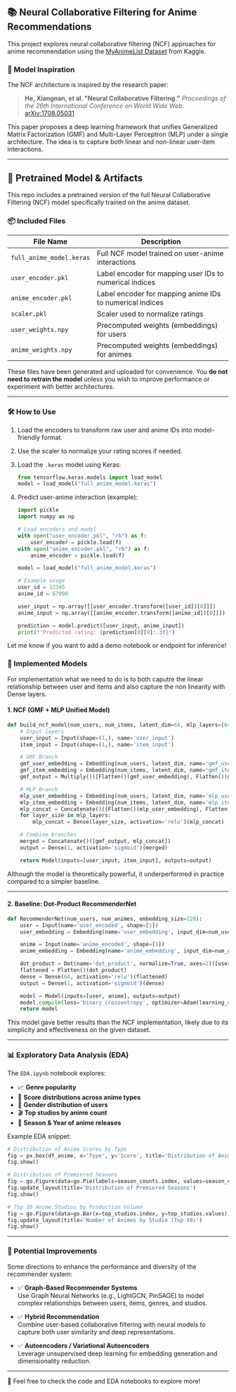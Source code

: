 ## 📚 Neural Collaborative Filtering for Anime Recommendations

This project explores neural collaborative filtering (NCF) approaches for anime recommendation using the [MyAnimeList Dataset](https://www.kaggle.com/datasets/dbdmobile/myanimelist-dataset) from Kaggle.

### 🔬 Model Inspiration

The NCF architecture is inspired by the research paper:  
> **He, Xiangnan, et al. "Neural Collaborative Filtering."** *Proceedings of the 26th International Conference on World Wide Web*. [arXiv:1708.05031](https://arxiv.org/pdf/1708.05031)

This paper proposes a deep learning framework that unifies Generalized Matrix Factorization (GMF) and Multi-Layer Perceptron (MLP) under a single architecture. The idea is to capture both linear and non-linear user-item interactions.

---

## 🧩 Pretrained Model & Artifacts

This repo includes a pretrained version of the full Neural Collaborative Filtering (NCF) model specifically trained on the anime dataset.

### 📦 Included Files

| File Name               | Description                                                                 |
|------------------------|-----------------------------------------------------------------------------|
| `full_anime_model.keras` | Full NCF model trained on user-anime interactions                         |
| `user_encoder.pkl`       | Label encoder for mapping user IDs to numerical indices                    |
| `anime_encoder.pkl`      | Label encoder for mapping anime IDs to numerical indices                   |
| `scaler.pkl`             | Scaler used to normalize ratings                                           |
| `user_weights.npy`       | Precomputed weights (embeddings) for users                                 |
| `anime_weights.npy`      | Precomputed weights (embeddings) for animes                                |

These files have been generated and uploaded for convenience. You **do not need to retrain the model** unless you wish to improve performance or experiment with better architectures.

---

### 🛠️ How to Use

1. Load the encoders to transform raw user and anime IDs into model-friendly format.
2. Use the scaler to normalize your rating scores if needed.
3. Load the `.keras` model using Keras:
   ```python
   from tensorflow.keras.models import load_model
   model = load_model("full_anime_model.keras")
   ```

4. Predict user-anime interaction (example):
   ```python
   import pickle
   import numpy as np

   # Load encoders and model
   with open("user_encoder.pkl", "rb") as f:
       user_encoder = pickle.load(f)
   with open("anime_encoder.pkl", "rb") as f:
       anime_encoder = pickle.load(f)

   model = load_model("full_anime_model.keras")

   # Example usage
   user_id = 12345
   anime_id = 67890

   user_input = np.array([[user_encoder.transform([user_id])[0]]])
   anime_input = np.array([[anime_encoder.transform([anime_id])[0]]])

   prediction = model.predict([user_input, anime_input])
   print(f"Predicted rating: {prediction[0][0]:.3f}")
   ```

Let me know if you want to add a demo notebook or endpoint for inference!


### 🧠 Implemented Models
For implementation what we need to do is to both caputre the linear relationship between user and items and also capture the non linearity with Dense layers. 


#### 1. **NCF (GMF + MLP Unified Model)**

```python
def build_ncf_model(num_users, num_items, latent_dim=64, mlp_layers=[64, 32, 16]):
    # Input layers
    user_input = Input(shape=(1,), name='user_input')
    item_input = Input(shape=(1,), name='item_input')

    # GMF Branch
    gmf_user_embedding = Embedding(num_users, latent_dim, name='gmf_user_embedding')(user_input)
    gmf_item_embedding = Embedding(num_items, latent_dim, name='gmf_item_embedding')(item_input)
    gmf_output = Multiply()([Flatten()(gmf_user_embedding), Flatten()(gmf_item_embedding)])

    # MLP Branch
    mlp_user_embedding = Embedding(num_users, latent_dim, name='mlp_user_embedding')(user_input)
    mlp_item_embedding = Embedding(num_items, latent_dim, name='mlp_item_embedding')(item_input)
    mlp_concat = Concatenate()([Flatten()(mlp_user_embedding), Flatten()(mlp_item_embedding)])
    for layer_size in mlp_layers:
        mlp_concat = Dense(layer_size, activation='relu')(mlp_concat)

    # Combine branches
    merged = Concatenate()([gmf_output, mlp_concat])
    output = Dense(1, activation='sigmoid')(merged)

    return Model(inputs=[user_input, item_input], outputs=output)
```

Although the model is theoretically powerful, it underperformed in practice compared to a simpler baseline.

---

#### 2. **Baseline: Dot-Product RecommenderNet**

```python
def RecommenderNet(num_users, num_animes, embedding_size=128):
    user = Input(name='user_encoded', shape=[1])
    user_embedding = Embedding(name='user_embedding', input_dim=num_users, output_dim=embedding_size)(user)

    anime = Input(name='anime_encoded', shape=[1])
    anime_embedding = Embedding(name='anime_embedding', input_dim=num_animes, output_dim=embedding_size)(anime)

    dot_product = Dot(name='dot_product', normalize=True, axes=2)([user_embedding, anime_embedding])
    flattened = Flatten()(dot_product)
    dense = Dense(64, activation='relu')(flattened)
    output = Dense(1, activation='sigmoid')(dense)

    model = Model(inputs=[user, anime], outputs=output)
    model.compile(loss='binary_crossentropy', optimizer=Adam(learning_rate=0.001), metrics=["mae", "mse"])
    return model
```

This model gave better results than the NCF implementation, likely due to its simplicity and effectiveness on the given dataset.

---

### 📊 Exploratory Data Analysis (EDA)

The `EDA.ipynb` notebook explores:

- 📈 **Genre popularity**
- 🎯 **Score distributions across anime types**
- 👥 **Gender distribution of users**
- 🎬 **Top studios by anime count**
- 📆 **Season & Year of anime releases**

Example EDA snippet:

```python
# Distribution of Anime Scores by Type
fig = px.box(df_anime, x='Type', y='Score', title='Distribution of Anime Scores by Type', color='Type')
fig.show()

# Distribution of Premiered Seasons
fig = go.Figure(data=go.Pie(labels=season_counts.index, values=season_counts.values, hole=0.4))
fig.update_layout(title='Distribution of Premiered Seasons')
fig.show()

# Top 10 Anime Studios by Production Volume
fig = go.Figure(data=go.Bar(x=top_studios.index, y=top_studios.values))
fig.update_layout(title='Number of Animes by Studio (Top 10)')
fig.show()
```

---

### 🚀 Potential Improvements

Some directions to enhance the performance and diversity of the recommender system:

- ✅ **Graph-Based Recommender Systems**  
  Use Graph Neural Networks (e.g., LightGCN, PinSAGE) to model complex relationships between users, items, genres, and studios.

- ✅ **Hybrid Recommendation**  
  Combine user-based collaborative filtering with neural models to capture both user similarity and deep representations.

- ✅ **Autoencoders / Variational Autoencoders**  
  Leverage unsupervised deep learning for embedding generation and dimensionality reduction.


---

📁 Feel free to check the code and EDA notebooks to explore more!
